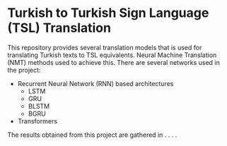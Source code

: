 # Turkish to Turkish Sign Language (TSL) Translation
This repository provides several translation models that is used for translating Turkish texts to TSL equivalents. Neural Machine Translation (NMT) methods used to achieve this. There are several networks used in the project:
* Recurrent Neural Network (RNN) based architectures
  * LSTM
  * GRU
  * BLSTM
  * BGRU
* Transformers

The results obtained from this project are gathered in <this-paper>.
.
.
.
